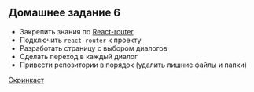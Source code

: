 ## Домашнее задание 6

- Закрепить знания по [React-router](https://reacttraining.com/react-router/web/guides/quick-start)
- Подключить `react-router` к проекту
- Разработать страницу с выбором диалогов
- Сделать переход в каждый диалог
- Привести репозитории в порядок (удалить лишние файлы и папки)

[Скринкаст](https://drive.google.com/drive/folders/16rywNis9AEOjHSlBufWNAXwOWoAilord?usp=sharing)
